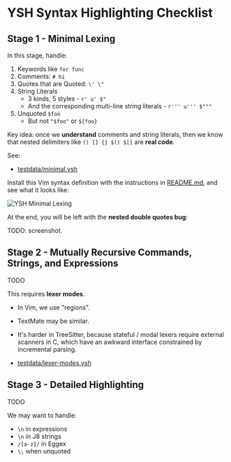 YSH Syntax Highlighting Checklist
====

## Stage 1 - Minimal Lexing

In this stage, handle:

1. Keywords like `for func`
1. Comments: `# hi`
1. Quotes that are Quoted: `\' \"`
1. String Literals 
   - 3 kinds, 5 styles - `r' u' $"`
   - And the corresponding multi-line string literals - `r''' u''' $"""`
1. Unquoted `$foo`
   - But not `"$foo"` or `${foo}`

Key idea: once we **understand** comments and string literals, then we know
that nested delimiters like `() [] {} $() $[]` are **real code**.

See:

- [testdata/minimal.ysh](testdata/minimal.ysh)

Install this Vim syntax definition with the instructions in
[README.md](README.md), and see what it looks like:

![YSH Minimal Lexing](https://oils.pub/image-deploy/ysh-minimal-lexing.png)

At the end, you will be left with the **nested double quotes bug**:

TODO: screenshot.

## Stage 2 - Mutually Recursive Commands, Strings, and Expressions

TODO

This requires **lexer modes**.

- In Vim, we use "regions".
- TextMate may be similar.
- It's harder in TreeSitter, because stateful / modal lexers require external
  scanners in C, which have an awkward interface constrained by incremental
  parsing.

- [testdata/lexer-modes.ysh](testdata/lexer-modes.ysh)

## Stage 3 - Detailed Highlighting

TODO

We may want to handle:

- `\n` in expressions
- `\n` in J8 strings
- `/[a-z]/` in Eggex
- `\;` when unquoted

